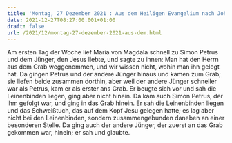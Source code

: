 ```yaml
---
title: 'Montag, 27 Dezember 2021 : Aus dem Heiligen Evangelium nach Johannes - Joh 20,2-8.'
date: 2021-12-27T08:27:00.001+01:00
draft: false
url: /2021/12/montag-27-dezember-2021-aus-dem.html
---
```


Am ersten Tag der Woche lief Maria von Magdala schnell zu Simon Petrus und dem Jünger, den Jesus liebte, und sagte zu ihnen: Man hat den Herrn aus dem Grab weggenommen, und wir wissen nicht, wohin man ihn gelegt hat. Da gingen Petrus und der andere Jünger hinaus und kamen zum Grab; sie liefen beide zusammen dorthin, aber weil der andere Jünger schneller war als Petrus, kam er als erster ans Grab. Er beugte sich vor und sah die Leinenbinden liegen, ging aber nicht hinein. Da kam auch Simon Petrus, der ihm gefolgt war, und ging in das Grab hinein. Er sah die Leinenbinden liegen und das Schweißtuch, das auf dem Kopf Jesu gelegen hatte; es lag aber nicht bei den Leinenbinden, sondern zusammengebunden daneben an einer besonderen Stelle. Da ging auch der andere Jünger, der zuerst an das Grab gekommen war, hinein; er sah und glaubte.